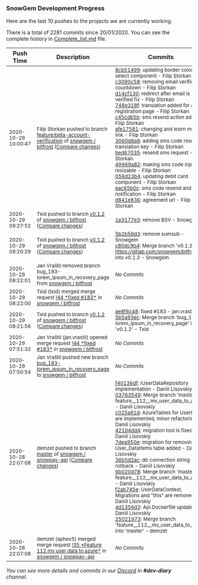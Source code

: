 
### SnowGem Development Progress

Here are the last 10 pushes to the projects we are currently working.

There is a total of 2281 commits since 20/01/2020. You can see the complete history in
 [Complete_list.md](Complete_list.md) file.

| Push Time | Description | Commits |
| --- | --- | --- |
| <sub>2020-10-29 10:00:47</sub> | <sub>Filip Storkan pushed to branch [feature/beta\-account\-verification](https://gitlab.com/snowgem/bitfrost/commits/feature/beta-account-verification) of [snowgem / bitfrost](https://gitlab.com/snowgem/bitfrost) ([Compare changes](https://gitlab.com/snowgem/bitfrost/compare/6ff8965aee7f6fc67be2d294d20ce77bfcfdf718...d841e836ad02b1837b1388d91417a0ffa1f32df3))</sub> | <sub>[8cb51499](https://gitlab.com/snowgem/bitfrost/-/commit/8cb5149981db55bf32bfb20924369b13f3c0b132): updating border color for select component - Filip Storkan<br>[c3090c58](https://gitlab.com/snowgem/bitfrost/-/commit/c3090c582e221dc8a60b6001bdf3793db9faea1b): removing email verification countdown - Filip Storkan<br>[d14cf130](https://gitlab.com/snowgem/bitfrost/-/commit/d14cf13007c3ca118f14d9a3361e085f12352144): redirect after email is verified fix - Filip Storkan<br>[748e318f](https://gitlab.com/snowgem/bitfrost/-/commit/748e318f7dee5430ff91c903094f01d3173a9a99): translation added for after registration page - Filip Storkan<br>[c45cdb5b](https://gitlab.com/snowgem/bitfrost/-/commit/c45cdb5bbc2c3fc81b6b8582e1aca6766abea935): sms resend action added - Filip Storkan<br>[afe17581](https://gitlab.com/snowgem/bitfrost/-/commit/afe17581a9d61a433e358642c80f220c08b04a8e): changing and _learn more_ link - Filip Storkan<br>[3060d8a8](https://gitlab.com/snowgem/bitfrost/-/commit/3060d8a8e90fd3772fb61190b808f390f51e155d): adding sms code resend translation key - Filip Storkan<br>[bed67035](https://gitlab.com/snowgem/bitfrost/-/commit/bed67035d1ee412377f25036634ee6cc795fa240): resend sms request - Filip Storkan<br>[49969a82](https://gitlab.com/snowgem/bitfrost/-/commit/49969a827b1087431284f0fea62b69930543069b): making sms code input resizable - Filip Storkan<br>[056d23b4](https://gitlab.com/snowgem/bitfrost/-/commit/056d23b407ef276538f3675a2ac2ed4e02b6233c): updating debit card component - Filip Storkan<br>[eac65b0c](https://gitlab.com/snowgem/bitfrost/-/commit/eac65b0c5c161672764540f7b0467800c101018b): sms code resend and notification - Filip Storkan<br>[d841e836](https://gitlab.com/snowgem/bitfrost/-/commit/d841e836ad02b1837b1388d91417a0ffa1f32df3): agreement url - Filip Storkan</sub> |
| <sub>2020-10-29 09:27:52</sub> | <sub>Txid pushed to branch [v0\.1\.2](https://gitlab.com/snowgem/bitfrost/commits/v0.1.2) of [snowgem / bitfrost](https://gitlab.com/snowgem/bitfrost) ([Compare changes](https://gitlab.com/snowgem/bitfrost/compare/c80dc9b4fb9296031943ea8277e21709f7529e5e...1e3177e36de1c38af5203e36195a4c0052163c3a))</sub> | <sub>[1e3177e3](https://gitlab.com/snowgem/bitfrost/-/commit/1e3177e36de1c38af5203e36195a4c0052163c3a): remove BSV - Snowgem</sub> |
| <sub>2020-10-29 09:20:29</sub> | <sub>Txid pushed to branch [v0\.1\.2](https://gitlab.com/snowgem/bitfrost/commits/v0.1.2) of [snowgem / bitfrost](https://gitlab.com/snowgem/bitfrost) ([Compare changes](https://gitlab.com/snowgem/bitfrost/compare/5b5a93ec00769eaa4dc1003850ff88e39c0e8397...c80dc9b4fb9296031943ea8277e21709f7529e5e))</sub> | <sub>[5b2b56d3](https://gitlab.com/snowgem/bitfrost/-/commit/5b2b56d36db918896888863687922b4c9ad13fcf): remove sumsub - Snowgem<br>[c80dc9b4](https://gitlab.com/snowgem/bitfrost/-/commit/c80dc9b4fb9296031943ea8277e21709f7529e5e): Merge branch 'v0.1.2' of https://gitlab.com/snowgem/bitfrost into v0.1.2 - Snowgem</sub> |
| <sub>2020-10-29 08:22:01</sub> | <sub>Jan Vraštil removed branch bug_183-lorem_ipsum_in_recovery_page from [snowgem / bitfrost](https://gitlab.com/snowgem/bitfrost)</sub> | <sub>_No Commits_</sub> |
| <sub>2020-10-29 08:22:00</sub> | <sub>Txid (txid) merged merge request [\!44 \*fixed \#183\*](https://gitlab.com/snowgem/bitfrost/-/merge_requests/44) in [snowgem / bitfrost](https://gitlab.com/snowgem/bitfrost)</sub> | <sub>_No Commits_</sub> |
| <sub>2020-10-29 08:21:56</sub> | <sub>Txid pushed to branch [v0\.1\.2](https://gitlab.com/snowgem/bitfrost/commits/v0.1.2) of [snowgem / bitfrost](https://gitlab.com/snowgem/bitfrost) ([Compare changes](https://gitlab.com/snowgem/bitfrost/compare/4923450c2b46b3bbc6bfc9b1ee5d2729a0564e6d...5b5a93ec00769eaa4dc1003850ff88e39c0e8397))</sub> | <sub>[ae8f6c48](https://gitlab.com/snowgem/bitfrost/-/commit/ae8f6c48b47bfa82486116f895ee93cc58a7dc12): fixed #183 - jan.vrastil<br>[5b5a93ec](https://gitlab.com/snowgem/bitfrost/-/commit/5b5a93ec00769eaa4dc1003850ff88e39c0e8397): Merge branch 'bug_183-lorem_ipsum_in_recovery_page' into 'v0.1.2' - Txid</sub> |
| <sub>2020-10-29 07:51:32</sub> | <sub>Jan Vraštil (jan.vrastil) opened merge request [\!44 \*fixed \#183\*](https://gitlab.com/snowgem/bitfrost/-/merge_requests/44) in [snowgem / bitfrost](https://gitlab.com/snowgem/bitfrost)</sub> | <sub>_No Commits_</sub> |
| <sub>2020-10-29 07:50:54</sub> | <sub>Jan Vraštil pushed new branch [bug\_183\-lorem\_ipsum\_in\_recovery\_page](https://gitlab.com/snowgem/bitfrost/commits/bug_183-lorem_ipsum_in_recovery_page) to [snowgem / bitfrost](https://gitlab.com/snowgem/bitfrost)</sub> | <sub>_No Commits_</sub> |
| <sub>2020-10-28 22:07:08</sub> | <sub>demzet pushed to branch [master](https://gitlab.com/snowgem/snowpay-api/commits/master) of [snowgem / snowpay\-api](https://gitlab.com/snowgem/snowpay-api) ([Compare changes](https://gitlab.com/snowgem/snowpay-api/compare/f2cc114bb8e1295e1dd94f77b04c04014a7dcdb0...250219732436104c23f4867d2f8964b0880ab11f))</sub> | <sub>[f40136df](https://gitlab.com/snowgem/snowpay-api/-/commit/f40136dfaaa0894bb1f644ae86918869cc1be71b): IUserDataRepository implementation - Daniil Lisovskiy<br>[03763549](https://gitlab.com/snowgem/snowpay-api/-/commit/03763549cf22a600b27a896b9db87d3848849b7a): Merge branch 'master' into feature__112__mv_user_data_to_azure - Daniil Lisovskiy<br>[c025a91d](https://gitlab.com/snowgem/snowpay-api/-/commit/c025a91dc79ea943b07cf3a124184280f43a19fa): AzureTables for UserData are implemented, minor refactoring - Daniil Lisovskiy<br>[42104dd4](https://gitlab.com/snowgem/snowpay-api/-/commit/42104dd4938e04d98badbe2ddb09b22420037fe1): migration tool is fixed - Daniil Lisovskiy<br>[7dea950e](https://gitlab.com/snowgem/snowpay-api/-/commit/7dea950ee0de1ea0416363b2660206c1c218b406): migration for removing User_DataItems table added - Daniil Lisovskiy<br>[36b5d2ac](https://gitlab.com/snowgem/snowpay-api/-/commit/36b5d2acdac89dd83cfe5e51e647c5d394067a80): db connection string rollback - Daniil Lisovskiy<br>[6b020d78](https://gitlab.com/snowgem/snowpay-api/-/commit/6b020d782cf11a1194b89f872ee6d5655104ccaf): Merge branch 'master' into feature__112__mv_user_data_to_azure - Daniil Lisovskiy<br>[f2ab745e](https://gitlab.com/snowgem/snowpay-api/-/commit/f2ab745e058f3c24ea9ae1c5b12e9a06313117f8): UserDataContext, Migrations and "this" are removed - Daniil Lisovskiy<br>[4d1356d3](https://gitlab.com/snowgem/snowpay-api/-/commit/4d1356d35cbac0ddaf8d7e83c7ea04374d97ac66): Api.Dockerfile updated - Daniil Lisovskiy<br>[25021973](https://gitlab.com/snowgem/snowpay-api/-/commit/250219732436104c23f4867d2f8964b0880ab11f): Merge branch 'feature__112__mv_user_data_to_azure' into 'master' - demzet</sub> |
| <sub>2020-10-28 22:07:08</sub> | <sub>demzet (aphex5) merged merge request [\!35 \*Feature  112  mv user data to azure\*](https://gitlab.com/snowgem/snowpay-api/-/merge_requests/35) in [snowgem / snowpay\-api](https://gitlab.com/snowgem/snowpay-api)</sub> | <sub>_No Commits_</sub> |

_You can see more details and commits in our [Discord](https://discord.gg/zumGnbg) in **#dev-diary** channel._
